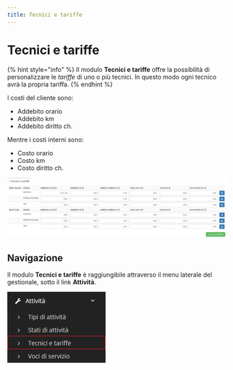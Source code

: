```yaml
---
title: Tecnici e tariffe
---
```


# Tecnici e tariffe

{% hint style="info" %}
Il modulo **Tecnici e tariffe** offre la possibilità di personalizzare le _tariffe_ di uno o più tecnici. In questo modo ogni tecnico avrà la propria tariffa.
{% endhint %}

I costi del cliente sono:

* Addebito orario
* Addebito km
* Addebito diritto ch.

Mentre i costi interni sono:

* Costo orario 
* Costo km
* Costo diritto ch.

![Screenshot interfaccia tecnici e tariffe](../../../.gitbook/assets/screentecnicietariffe.PNG)

## Navigazione

Il modulo **Tecnici e tariffe** è raggiungibile attraverso il menu laterale del gestionale, sotto il link **Attività**.

![Screenshot navigazione tecnici e tariffe](../../../.gitbook/assets/navigazionetecnicietariffe.PNG)



